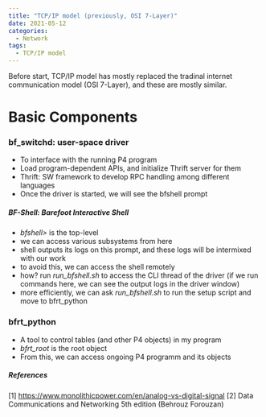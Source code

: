 ```yaml
---
title: "TCP/IP model (previously, OSI 7-Layer)"
date: 2021-05-12
categories:
  - Network
tags:
  - TCP/IP model
---
```


Before start, TCP/IP model has mostly replaced the tradinal internet communication model (OSI 7-Layer), and these are mostly similar.


# Basic Components

### bf_switchd: user-space driver
- To interface with the running P4 program 
- Load program-dependent APIs, and initialize Thrift server for them
- Thrift: SW framework to develop RPC handling among different languages
- Once the driver is started, we will see the bfshell prompt 
##### BF-Shell: Barefoot Interactive Shell
- *bfshell>* is the top-level
- we can access various subsystems from here
- shell outputs its logs on this prompt, and these logs will be intermixed with our work
- to avoid this, we can access the shell remotely 
- how? run *run_bfshell.sh* to access the CLI thread of the driver (if we run commands here, we can see the output logs in the driver window)
- more efficiently, we can ask *run_bfshell.sh* to run the setup script and move to bfrt_python


### bfrt_python
- A tool to control tables (and other P4 objects) in my program
- *bfrt_root* is the root object
- From this, we can access ongoing P4 programm and its objects




##### References
[1] https://www.monolithicpower.com/en/analog-vs-digital-signal
[2] Data Communications and Networking 5th edition (Behrouz Forouzan)
